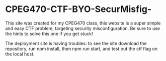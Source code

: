 # CPEG470-CTF-BYO-SecurMisfig-

This site was created for my CPEG470 class, this website is a super simple and easy CTF problem, 
targeting security misconfiguration. Be sure to use the hints to solve this one if you get stuck!

The deployment site is having troubles: to see the site download the repository, run npm install, then npm run start, and test out the ctf flag on the local host.
